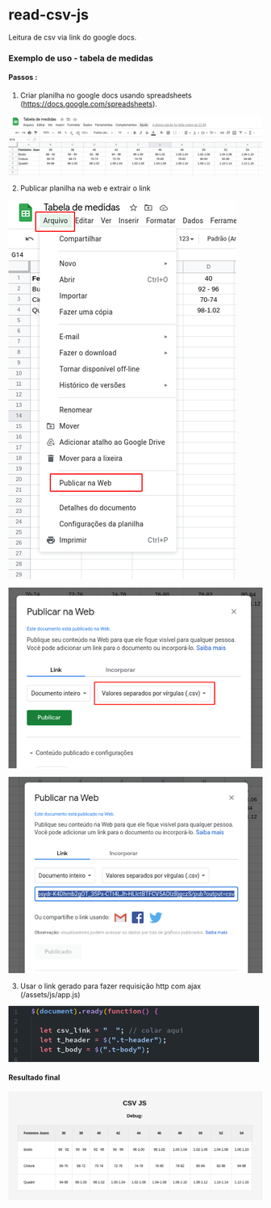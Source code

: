 # read-csv-js

Leitura de csv via link do google docs.

### Exemplo de uso - tabela de medidas


#### Passos :

1. Criar planilha no google docs usando spreadsheets (https://docs.google.com/spreadsheets).

![Passo 1](/assets/images/passo-1.png)

2. Publicar planilha na web e extrair o link

![Acessando menu](/assets/images/passo-2-1.png)

![Publicando planilha na web](/assets/images/passo-2-2.png)

![Copiando link gerado](/assets/images/passo-2-3.png)

3. Usar o link gerado para fazer requisição http com ajax (/assets/js/app.js)

![Inserindo link na variável](/assets/images/passo-3.png)

#### Resultado final


![Resultado final](/assets/images/resultado.png)
